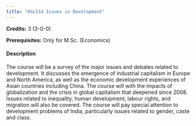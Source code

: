 ```yaml
---
title: "HSL514 Issues in Development"
---
```

**Credits:** 3 (3-0-0)

**Prerequisites:** Only for M.Sc. (Economics)

#### Description
The course will be a survey of the major issues and debates related to development. It discusses the emergence of industrial capitalism in Europe and North America, as well as the economic development experiences of Asian countries including China. The course will with the impacts of globalization and the crisis in global capitalism that deepened since 2008. Issues related to inequality, human development, labour rights, and migration will also be covered. The course will pay special attention to development problems of India, particularly issues related to gender, caste and class.